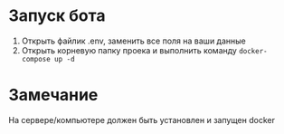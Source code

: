 # Запуск бота
1) Открыть файлик .env, заменить все поля на ваши данные
2) Открыть корневую папку проека и выполнить команду `docker-compose up -d`

# Замечание
На сервере/компьютере должен быть установлен и запущен docker
    